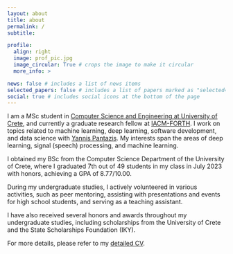 ```yaml
---
layout: about
title: about
permalink: /
subtitle: 

profile:
  align: right
  image: prof_pic.jpg
  image_circular: True # crops the image to make it circular
  more_info: >

news: false # includes a list of news items
selected_papers: false # includes a list of papers marked as "selected={true}"
social: true # includes social icons at the bottom of the page
---
```


I am a MSc student in [Computer Science and Engineering at University of Crete](https://www.csd.uoc.gr/CSD/index.jsp?lang=en), and currently a graduate research fellow at [IACM-FORTH](https://www.iacm.forth.gr/). I work on topics related to machine learning, deep learning, software development, and data science with [Yannis Pantazis](https://sites.google.com/site/yannispantazis/). My interests span the areas of deep learning, signal (speech) processing, and machine learning. 

I obtained my BSc from the Computer Science Department of the University of Crete, where I graduated 7th out of 49 students in my class in July 2023 with honors, achieving a GPA of 8.77/10.00.

During my undergraduate studies, I actively volunteered in various activities, such as peer mentoring, assisting with presentations and events for high school students, and serving as a teaching assistant.

I have also received several honors and awards throughout my undergraduate studies, including scholarships from the University of Crete and the State Scholarships Foundation (IKY).

For more details, please refer to my [detailed CV](https://aangelakis.github.io/assets/pdf/Curriculum_Vitae.pdf).